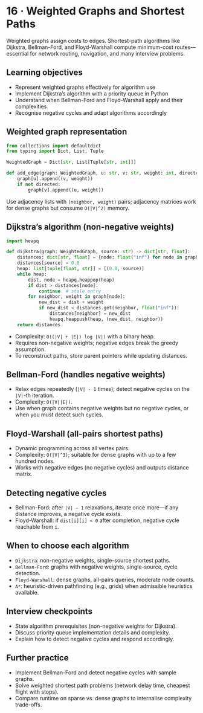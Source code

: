 # 16 · Weighted Graphs and Shortest Paths

Weighted graphs assign costs to edges. Shortest-path algorithms like Dijkstra, Bellman-Ford, and Floyd-Warshall compute minimum-cost routes—essential for network routing, navigation, and many interview problems.

## Learning objectives
- Represent weighted graphs effectively for algorithm use
- Implement Dijkstra’s algorithm with a priority queue in Python
- Understand when Bellman-Ford and Floyd-Warshall apply and their complexities
- Recognise negative cycles and adapt algorithms accordingly

## Weighted graph representation

```python
from collections import defaultdict
from typing import Dict, List, Tuple

WeightedGraph = Dict[str, List[Tuple[str, int]]]

def add_edge(graph: WeightedGraph, u: str, v: str, weight: int, directed: bool = False) -> None:
    graph[u].append((v, weight))
    if not directed:
        graph[v].append((u, weight))
```

Use adjacency lists with `(neighbor, weight)` pairs; adjacency matrices work for dense graphs but consume `O(|V|^2)` memory.

## Dijkstra’s algorithm (non-negative weights)

```python
import heapq

def dijkstra(graph: WeightedGraph, source: str) -> dict[str, float]:
    distances: dict[str, float] = {node: float("inf") for node in graph}
    distances[source] = 0.0
    heap: list[tuple[float, str]] = [(0.0, source)]
    while heap:
        dist, node = heapq.heappop(heap)
        if dist > distances[node]:
            continue  # stale entry
        for neighbor, weight in graph[node]:
            new_dist = dist + weight
            if new_dist < distances.get(neighbor, float("inf")):
                distances[neighbor] = new_dist
                heapq.heappush(heap, (new_dist, neighbor))
    return distances
```

- Complexity: `O((|V| + |E|) log |V|)` with a binary heap.
- Requires non-negative weights; negative edges break the greedy assumption.
- To reconstruct paths, store parent pointers while updating distances.

## Bellman-Ford (handles negative weights)
- Relax edges repeatedly (`|V| - 1` times); detect negative cycles on the `|V|`-th iteration.
- Complexity: `O(|V||E|)`.
- Use when graph contains negative weights but no negative cycles, or when you must detect such cycles.

## Floyd-Warshall (all-pairs shortest paths)
- Dynamic programming across all vertex pairs.
- Complexity: `O(|V|^3)`; suitable for dense graphs with up to a few hundred nodes.
- Works with negative edges (no negative cycles) and outputs distance matrix.

## Detecting negative cycles
- Bellman-Ford: after `|V| - 1` relaxations, iterate once more—if any distance improves, a negative cycle exists.
- Floyd-Warshall: if `dist[i][i] < 0` after completion, negative cycle reachable from `i`.

## When to choose each algorithm
- `Dijkstra`: non-negative weights, single-source shortest paths.
- `Bellman-Ford`: graphs with negative weights, single-source, cycle detection.
- `Floyd-Warshall`: dense graphs, all-pairs queries, moderate node counts.
- `A*`: heuristic-driven pathfinding (e.g., grids) when admissible heuristics available.

## Interview checkpoints
- State algorithm prerequisites (non-negative weights for Dijkstra).
- Discuss priority queue implementation details and complexity.
- Explain how to detect negative cycles and respond accordingly.

## Further practice
- Implement Bellman-Ford and detect negative cycles with sample graphs.
- Solve weighted shortest path problems (network delay time, cheapest flight with stops).
- Compare runtime on sparse vs. dense graphs to internalise complexity trade-offs.

